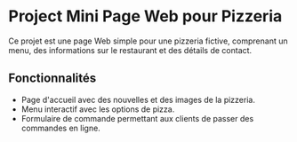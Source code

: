 # Project Mini Page Web pour Pizzeria

Ce projet est une page Web simple pour une pizzeria fictive, comprenant un menu, des informations sur le restaurant et des détails de contact.

## Fonctionnalités
- Page d'accueil avec des nouvelles et des images de la pizzeria.
- Menu interactif avec les options de pizza.
- Formulaire de commande permettant aux clients de passer des commandes en ligne.
